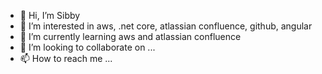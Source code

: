 - 👋 Hi, I’m Sibby
- 👀 I’m interested in aws, .net core, atlassian confluence, github, angular
- 🌱 I’m currently learning aws and atlassian confluence
- 💞️ I’m looking to collaborate on ...
- 📫 How to reach me ...

<!---
sibbyd/sibbyd is a ✨ special ✨ repository because its `README.md` (this file) appears on your GitHub profile.
You can click the Preview link to take a look at your changes.
--->

